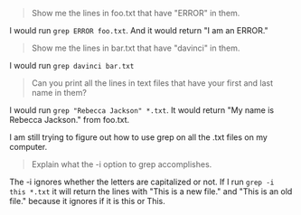 > Show me the lines in foo.txt that have "ERROR" in them.

I would run `grep ERROR foo.txt`. And it would return "I am an ERROR."

> Show me the lines in bar.txt that have "davinci" in them.

I would run `grep davinci bar.txt`

> Can you print all the lines in text files that have your first and last name in them?

I would run `grep "Rebecca Jackson" *.txt`. It would return "My name is Rebecca Jackson." from foo.txt.

I am still trying to figure out how to use grep on all the .txt files on my computer.

> Explain what the -i option to grep accomplishes.

The -i ignores whether the letters are capitalized or not. If I run `grep -i this *.txt` it will return the lines with "This is a new file." and "This is an old file." because it ignores if it is this or This.